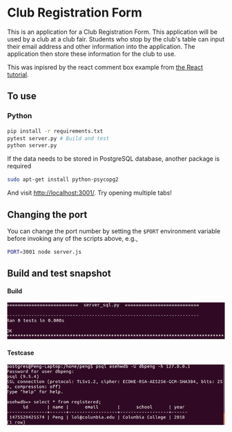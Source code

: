 
# Club Registration Form
This is an application for a Club Registration Form. This application will be used by a club at a club fair. 
Students who stop by the club's table can input their email address and other information into the application. 
The application then store these information for the club to use. 

This was inpisred by the react comment box example from [the React tutorial](http://facebook.github.io/react/docs/tutorial.html).

## To use

### Python

```sh
pip install -r requirements.txt
pytest server.py # Build and test
python server.py
```
If the data needs to be stored in PostgreSQL database, another package is required
```sh
sudo apt-get install python-psycopg2
```

And visit <http://localhost:3001/>. Try opening multiple tabs!

## Changing the port

You can change the port number by setting the `$PORT` environment variable before invoking any of the scripts above, e.g.,

```sh
PORT=3001 node server.js
```

## Build and test snapshot
#### Build
![Build](/build.png)
#### Testcase
![Testcase](/test.png)
